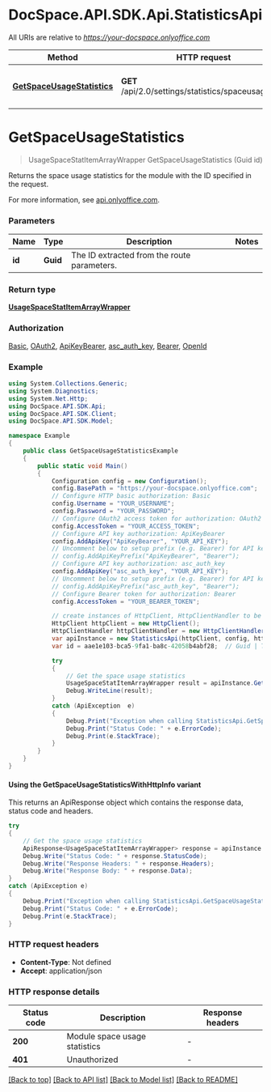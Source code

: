 # DocSpace.API.SDK.Api.StatisticsApi

All URIs are relative to *https://your-docspace.onlyoffice.com*

| Method | HTTP request | Description |
|--------|--------------|-------------|
| [**GetSpaceUsageStatistics**](#getspaceusagestatistics) | **GET** /api/2.0/settings/statistics/spaceusage/{id} | Get the space usage statistics |

<a id="getspaceusagestatistics"></a>
# **GetSpaceUsageStatistics**
> UsageSpaceStatItemArrayWrapper GetSpaceUsageStatistics (Guid id)

Returns the space usage statistics for the module with the ID specified in the request.

For more information, see [api.onlyoffice.com](https://api.onlyoffice.com/docspace/api-backend/usage-api/get-space-usage-statistics/).

### Parameters

| Name | Type | Description | Notes |
|------|------|-------------|-------|
| **id** | **Guid** | The ID extracted from the route parameters. |  |

### Return type

[**UsageSpaceStatItemArrayWrapper**](UsageSpaceStatItemArrayWrapper.md)

### Authorization

[Basic](../README.md#Basic), [OAuth2](../README.md#OAuth2), [ApiKeyBearer](../README.md#ApiKeyBearer), [asc_auth_key](../README.md#asc_auth_key), [Bearer](../README.md#Bearer), [OpenId](../README.md#OpenId)

### Example
```csharp
using System.Collections.Generic;
using System.Diagnostics;
using System.Net.Http;
using DocSpace.API.SDK.Api;
using DocSpace.API.SDK.Client;
using DocSpace.API.SDK.Model;

namespace Example
{
    public class GetSpaceUsageStatisticsExample
    {
        public static void Main()
        {
            Configuration config = new Configuration();
            config.BasePath = "https://your-docspace.onlyoffice.com";
            // Configure HTTP basic authorization: Basic
            config.Username = "YOUR_USERNAME";
            config.Password = "YOUR_PASSWORD";
            // Configure OAuth2 access token for authorization: OAuth2
            config.AccessToken = "YOUR_ACCESS_TOKEN";
            // Configure API key authorization: ApiKeyBearer
            config.AddApiKey("ApiKeyBearer", "YOUR_API_KEY");
            // Uncomment below to setup prefix (e.g. Bearer) for API key, if needed
            // config.AddApiKeyPrefix("ApiKeyBearer", "Bearer");
            // Configure API key authorization: asc_auth_key
            config.AddApiKey("asc_auth_key", "YOUR_API_KEY");
            // Uncomment below to setup prefix (e.g. Bearer) for API key, if needed
            // config.AddApiKeyPrefix("asc_auth_key", "Bearer");
            // Configure Bearer token for authorization: Bearer
            config.AccessToken = "YOUR_BEARER_TOKEN";

            // create instances of HttpClient, HttpClientHandler to be reused later with different Api classes
            HttpClient httpClient = new HttpClient();
            HttpClientHandler httpClientHandler = new HttpClientHandler();
            var apiInstance = new StatisticsApi(httpClient, config, httpClientHandler);
            var id = aae1e103-bca5-9fa1-ba8c-42058b4abf28;  // Guid | The ID extracted from the route parameters.

            try
            {
                // Get the space usage statistics
                UsageSpaceStatItemArrayWrapper result = apiInstance.GetSpaceUsageStatistics(id);
                Debug.WriteLine(result);
            }
            catch (ApiException  e)
            {
                Debug.Print("Exception when calling StatisticsApi.GetSpaceUsageStatistics: " + e.Message);
                Debug.Print("Status Code: " + e.ErrorCode);
                Debug.Print(e.StackTrace);
            }
        }
    }
}
```

#### Using the GetSpaceUsageStatisticsWithHttpInfo variant
This returns an ApiResponse object which contains the response data, status code and headers.

```csharp
try
{
    // Get the space usage statistics
    ApiResponse<UsageSpaceStatItemArrayWrapper> response = apiInstance.GetSpaceUsageStatisticsWithHttpInfo(id);
    Debug.Write("Status Code: " + response.StatusCode);
    Debug.Write("Response Headers: " + response.Headers);
    Debug.Write("Response Body: " + response.Data);
}
catch (ApiException e)
{
    Debug.Print("Exception when calling StatisticsApi.GetSpaceUsageStatisticsWithHttpInfo: " + e.Message);
    Debug.Print("Status Code: " + e.ErrorCode);
    Debug.Print(e.StackTrace);
}
```

### HTTP request headers

 - **Content-Type**: Not defined
 - **Accept**: application/json


### HTTP response details
| Status code | Description | Response headers |
|-------------|-------------|------------------|
| **200** | Module space usage statistics |  -  |
| **401** | Unauthorized |  -  |

[[Back to top]](#) [[Back to API list]](../README.md#documentation-for-api-endpoints) [[Back to Model list]](../README.md#documentation-for-models) [[Back to README]](../README.md)

